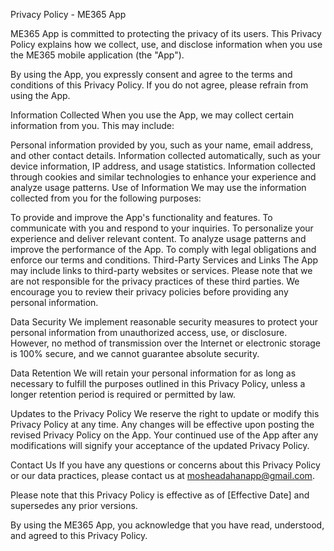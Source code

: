 Privacy Policy - ME365 App

ME365 App is committed to protecting the privacy of its users. This Privacy Policy explains how we collect, use, and disclose information when you use the ME365 mobile application (the "App").

By using the App, you expressly consent and agree to the terms and conditions of this Privacy Policy. If you do not agree, please refrain from using the App.

Information Collected
When you use the App, we may collect certain information from you. This may include:

Personal information provided by you, such as your name, email address, and other contact details.
Information collected automatically, such as your device information, IP address, and usage statistics.
Information collected through cookies and similar technologies to enhance your experience and analyze usage patterns.
Use of Information
We may use the information collected from you for the following purposes:

To provide and improve the App's functionality and features.
To communicate with you and respond to your inquiries.
To personalize your experience and deliver relevant content.
To analyze usage patterns and improve the performance of the App.
To comply with legal obligations and enforce our terms and conditions.
Third-Party Services and Links
The App may include links to third-party websites or services. Please note that we are not responsible for the privacy practices of these third parties. We encourage you to review their privacy policies before providing any personal information.

Data Security
We implement reasonable security measures to protect your personal information from unauthorized access, use, or disclosure. However, no method of transmission over the Internet or electronic storage is 100% secure, and we cannot guarantee absolute security.

Data Retention
We will retain your personal information for as long as necessary to fulfill the purposes outlined in this Privacy Policy, unless a longer retention period is required or permitted by law.

Updates to the Privacy Policy
We reserve the right to update or modify this Privacy Policy at any time. Any changes will be effective upon posting the revised Privacy Policy on the App. Your continued use of the App after any modifications will signify your acceptance of the updated Privacy Policy.

Contact Us
If you have any questions or concerns about this Privacy Policy or our data practices, please contact us at mosheadahanapp@gmail.com.

Please note that this Privacy Policy is effective as of [Effective Date] and supersedes any prior versions.

By using the ME365 App, you acknowledge that you have read, understood, and agreed to this Privacy Policy.
